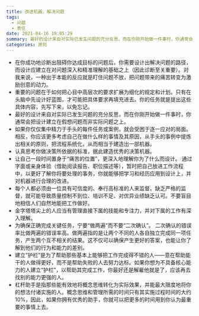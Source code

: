 ```yaml
---
title: 改进机器，解决问题
tags:
  - 问题
  - 责任
date: 2021-04-16 19:05:29
summary: 最好的设计来自对实际已发生问题的充分反思，而在你刚开始做一件事时，你通常会把设计建立在假想问题而非实际问题之上。
categories: 原则
---
```


- 在你成功地诊断出阻碍你达成目标的问题后，你需要设计出解决问题的路径，而设计应建立在对问题深入和精准理解的基础之上（因此诊断至关重要）。对我来说，一种出于本能的反应就是盯住问题不放，把问题带来的痛苦转变为激励创意的动力。
- 重要的问题在于如何把心目中高层次的要求扩展为细化的规定和计划。只有在头脑中先设计好蓝图，才可能把具体要求再填充进去。你的任务就是提出这些具体内容，先写下来，以免忘记。
- 最好的设计来自对实际已发生问题的充分反思，而在你刚开始做一件事时，你通常会把设计建立在假想问题而非实际问题之上。
- 如果你仅仅集中精力于手头的每件任务或案例，就会受困于逐一应对的局面。相反，你应该更多考虑自己在做什么样的事情及其原因，从手头的事例中提炼出相关的原则，把流程系统化，从而相当于建造出一部机器。
- 认真思考你做决策所依据的标准，据此建造优秀的决策机器。
- 让自己一段时间置身于“痛苦的位置”，更深入地理解你为了什么而设计。 通过字面或亲身体验（借助阅读报告、职位描述等），暂时把自己放进工作流程中，以更好了解你将要处理的事务，你就能够把学习和经历应用到设计上，并对机器进行合理的改进。
- 每个人都必须由一位具有可信度的、奉行高标准的人来监督。缺乏严格的监督，就可能导致质量控制不到位、培训不足、对优异业绩缺乏认可。不要盲目地相信人们自然地能把工作做好。
- 金字塔塔尖上的人应当有管理直接下属的技能和专注力，并对下属的工作有深入理解。
- 为确保正确完成关键任务，宁要“做两遍”而不要“二次确认”。 二次确认的错误率比做两遍的错误率高。做两遍指的是让两个不同的人各自独立完成同一项任务，产生两个互不相关的结果。这不仅可以确保产生更好的答案，也能让你了解到他们的行为和能力的差别。
- 建立“护栏”是为了帮助那些基本上能够把工作完成得不错的人——意在帮助能干的人做得更好，而不是帮助失败的人去努力达标。如果你想为不具备核心能力的人建立“护栏”，以帮助其完成工作，你最好还是解雇他就是了，应该再去找别的能力更强的人。
- 杠杆助手是指那些能有效地将概念思维转化为实际效果，并能最大限度地将你的想法付诸实施的人。概念思维和管理所需的时间只有其实施过程时间的大约10%，因此，如果你拥有优秀的助手，你就可以把更多的时间用到你认为最重要的事情上去。